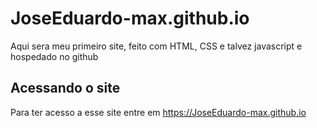 # JoseEduardo-max.github.io
Aqui sera meu primeiro site, feito com HTML, CSS e talvez javascript e hospedado no github

## Acessando o site
Para ter acesso a esse site entre em <https://JoseEduardo-max.github.io>
